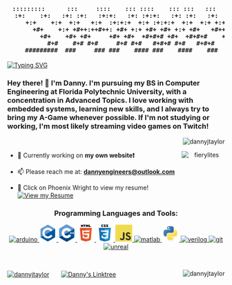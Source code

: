 <top> 
<h4 align="center">
<pre>
:::::::::      :::     ::::    ::: ::::    ::: :::   ::: 
  :+:    :+:   :+: :+:   :+:+:   :+: :+:+:   :+: :+:   :+:  
     +:+    +:+  +:+   +:+  :+:+:+  +:+ :+:+:+  +:+  +:+ +:+    
       +#+    +:+ +#++:++#++: +#+ +:+ +#+ +#+ +:+ +#+   +#++:      
         +#+    +#+ +#+     +#+ +#+  +#+#+# +#+  +#+#+#    +#+        
           #+#    #+# #+#     #+# #+#   #+#+# #+#   #+#+#    #+#         
   #########  ###     ### ###    #### ###    ####    ###
</pre>
</h4>
</top>

<p>
<!-- Konami Code Part -->
<a href="https://git.io/typing-svg"><img src="https://readme-typing-svg.demolab.com? font=Fira+Code&pause=500&color=DFF1F8&center=true&random=false&width=750&lines=↑+↑+↓+↓+←+→+←+→+Ⓑ+Ⓐ+START" alt="Typing SVG"/></a>⠀

<!-- About Me -->
<h3 align="left">Hey there! 👋 I'm Danny. I'm pursuing my BS in Computer Engineering at Florida Polytechnic University, with a concentration in Advanced Topics. I love working with embedded systems, learning new skills, and I always try to bring my A-Game whenever possible. If I'm not studying or working, I'm most likely streaming video games on Twitch!</h3></p>

<p align="right"> <img src="https://komarev.com/ghpvc/?username=dannyjtaylor&label=Profile%20views&color=0e75b6&style=flat" alt="dannyjtaylor" /> </p>

<p align = "center">
<a href="https://www.cavestory.org" target="blank"><img align="right" src="https://i.imgur.com/ccAAq40.gif" alt="fierylites" height="100" width="100" /></a>
<!--<a href="https://linktr.ee/dtaylor6456" target="blank"><img align="center" src="https://img.utdstc.com/icon/0d4/e93/0d4e9331c3b8346858e1e5c4f77e9dfd92dccf8c38db0b280dba00076e5d5dc0" alt="Danny's Linktree" height="30" width="30" /></a>
-->
</p>

- 🔭 Currently working on **my own website❗**


- 📫 Please reach me at:  **dannyengineers@outlook.com**

- 📄 Click on Phoenix Wright to view my resume!
<a href="https://www.linkedin.com/in/dannyjtaylor/overlay/1739224931601/single-media-viewer/?profileId=ACoAAEa30iEB-l2Y78MS48KDaCulXJHxqG4x6VU" target="blank"><img align="center" src="https://static.wikia.nocookie.net/aceattorney/images/b/bc/Phoenix_and_Document_1.gif/revision/latest/scale-to-width-down/250?cb=20130329201537" alt="View my Resume" height="80" width="110" /></a>


<!-- Programming Languages/Tools Section -->


<h3 align="center">Programming Languages and Tools:</h3>
<p align="center"> 
<a href="https://www.arduino.cc/" target="_blank" rel="noreferrer"> <img src="https://cdn.worldvectorlogo.com/logos/arduino-1.svg" alt="arduino" width="40" height="40"/> </a> 
<a href="https://www.cprogramming.com/" target="_blank" rel="noreferrer"> <img src="https://raw.githubusercontent.com/devicons/devicon/master/icons/c/c-original.svg" alt="c" width="40" height="40"/> </a> 
<a href="https://www.w3schools.com/cpp/" target="_blank" rel="noreferrer"> <img src="https://raw.githubusercontent.com/devicons/devicon/master/icons/cplusplus/cplusplus-original.svg" alt="cplusplus" width="40" height="40"/> </a> 
<a href="https://www.w3.org/html/" target="_blank" rel="noreferrer"> <img src="https://raw.githubusercontent.com/devicons/devicon/master/icons/html5/html5-original-wordmark.svg" alt="html5" width="40" height="40"/> </a> 
<a href="https://www.w3schools.com/css/" target="_blank" rel="noreferrer"> <img src="https://raw.githubusercontent.com/devicons/devicon/master/icons/css3/css3-original-wordmark.svg" alt="css3" width="40" height="40"/> </a> 
<a href="https://developer.mozilla.org/en-US/docs/Web/JavaScript" target="_blank" rel="noreferrer"> <img src="https://raw.githubusercontent.com/devicons/devicon/master/icons/javascript/javascript-original.svg" alt="javascript" width="40" height="40"/> </a> 
<a href="https://www.mathworks.com/" target="_blank" rel="noreferrer"> <img src="https://upload.wikimedia.org/wikipedia/commons/2/21/Matlab_Logo.png" alt="matlab" width="40" height="40"/> </a> 
<a href="https://www.python.org" target="_blank" rel="noreferrer"> <img src="https://raw.githubusercontent.com/devicons/devicon/master/icons/python/python-original.svg" alt="python" width="40" height="40"/> </a> 
<a href="https://www.verilog.com/" target="_blank" rel="noreferrer"> <img src="https://static-00.iconduck.com/assets.00/file-type-verilog-icon-256x256-goe8p7qm.png" alt="verilog" width="40" height="40"/> </a>
<a href="https://git-scm.com/" target="_blank" rel="noreferrer"> <img src="https://www.vectorlogo.zone/logos/git-scm/git-scm-icon.svg" alt="git" width="40" height="40"/> </a> 
<a href="https://unrealengine.com/" target="_blank" rel="noreferrer"> <img src="https://raw.githubusercontent.com/kenangundogan/fontisto/036b7eca71aab1bef8e6a0518f7329f13ed62f6b/icons/svg/brand/unreal-engine.svg" alt="unreal" width="40" height="40"/> </a> </p>


</br>
<!-- LinkedIn and LinkTree Section -->

<p align="left">
<a href="https://linkedin.com/in/dannyjtaylor" target="blank"><img align="center" src="https://raw.githubusercontent.com/rahuldkjain/github-profile-readme-generator/master/src/images/icons/Social/linked-in-alt.svg" alt="dannyjtaylor" height="50" width="50" /></a>  &nbsp;  &nbsp;  &nbsp; 
<a href="https://linktr.ee/dtaylor6456" target="blank"><img align="center" src="https://img.utdstc.com/icon/0d4/e93/0d4e9331c3b8346858e1e5c4f77e9dfd92dccf8c38db0b280dba00076e5d5dc0" alt="Danny's Linktree" height="50" width="50" /></a>
<img align="right" src="https://github-readme-stats.vercel.app/api/top-langs?username=dannyjtaylor&show_icons=true&locale=en&layout=compact" alt="dannyjtaylor" /></p>

<!--<p>&nbsp;<img align="center" src="https://github-readme-stats.vercel.app/api?username=dannyjtaylor&show_icons=true&locale=en" alt="dannyjtaylor" /></p>-->

<!--<p><img align="center" src="https://github-readme-streak-stats.herokuapp.com/?user=dannyjtaylor&" alt="dannyjtaylor" /></p>-->